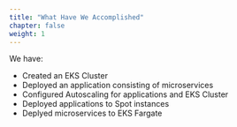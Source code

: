 ```yaml
---
title: "What Have We Accomplished"
chapter: false
weight: 1
---
```


We have:

- Created an EKS Cluster
- Deployed an application consisting of microservices
- Configured Autoscaling for applications and EKS Cluster
- Deployed applications to Spot instances
- Deplyed microservices to EKS Fargate
